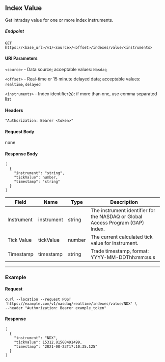 ## Index Value

Get intraday value for one or more index instruments.

##### Endpoint

`GET` `https://<base_url>/v1/<source>/<offset>/indexes/value/<instruments>`

#### URI Parameters

`<source>` - Data source; acceptable values: `Nasdaq`

`<offset>` - Real-time or 15 minute delayed data; acceptable values: `realtime`, `delayed`

`<instruments>` - Index identifier(s): if more than one, use comma separated list

#### Headers

`"Authorization: Bearer <token>"`

#### Request Body

none

#### Response Body

```
[
  {
    "instrument": "string",
    "tickValue": number,
    "timestamp": "string"
  }
]
```

| Field | Name | Type | Description |
|-------|------|------|-------------|
|Instrument|instrument|string|The instrument identifier for the NASDAQ or Global Access Program (GAP) Index.|
|Tick Value|tickValue|number|The current calculated tick value for instrument.|
|Timestamp|timestamp|string|Trade timestamp, format: YYYY-MM-DDThh:mm:ss.s|


---


### Example

#### Request

```
curl --location --request POST 'https://example.com/v1/nasdaq/realtime/indexes/value/NDX' \
--header "Authorization: Bearer example_token"
```

#### Response

```
[
  {
    "instrument": "NDX",
    "tickValue": 15312.81588491499,
    "timestamp": "2021-08-23T17:10:35.125"
  }
]
```
